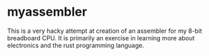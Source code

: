 # myassembler

This is a very hacky attempt at creation of an assembler for my 8-bit breadboard CPU. It is primarily an exercise in learning more about electronics and the rust programming language.